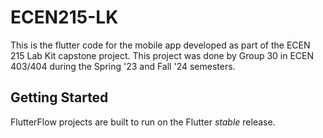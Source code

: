 # ECEN215-LK

This is the flutter code for the mobile app developed as part of the ECEN 215 Lab Kit capstone project. This project was done by Group 30 in ECEN 403/404 during the Spring '23 and Fall '24 semesters.

## Getting Started

FlutterFlow projects are built to run on the Flutter _stable_ release.
